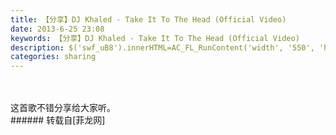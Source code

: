```yaml
---
title: 【分享】DJ Khaled - Take It To The Head (Official Video)
date: 2013-6-25 23:08
keywords: 【分享】DJ Khaled - Take It To The Head (Official Video)
description: $('swf_uB8').innerHTML=AC_FL_RunContent('width', '550', 'height', '400', 'allowNetworking', 'internal', 'allowScriptAccess', 'never', 'src', encodeURI('http://player.yinyuetai.com/video/player/428358/v_0.swf'), 'quality', 'high', 'bgcolor', '#ffffff', 'wmode', 'transparent', 'allowfullscreen', 'true');这首歌不错分享给大家听。
categories: sharing
---
```

<td class="t_f" id="postmessage_9218">

<br/>
<br/>
<span id="swf_uB8"></span><script reload="1" type="275241aeb1a9ba2c91e88132-text/javascript">$('swf_uB8').innerHTML=AC_FL_RunContent('width', '550', 'height', '400', 'allowNetworking', 'internal', 'allowScriptAccess', 'never', 'src', encodeURI('http://player.yinyuetai.com/video/player/428358/v_0.swf'), 'quality', 'high', 'bgcolor', '#ffffff', 'wmode', 'transparent', 'allowfullscreen', 'true');</script>这首歌不错分享给大家听。<br/>
</td>
###### 转载自[菲龙网]